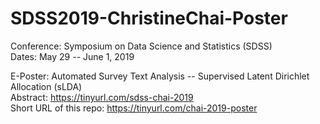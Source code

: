 # SDSS2019-ChristineChai-Poster

Conference: Symposium on Data Science and Statistics (SDSS)  
Dates: May 29 -- June 1, 2019

E-Poster: Automated Survey Text Analysis -- Supervised Latent Dirichlet Allocation (sLDA)  
Abstract: https://tinyurl.com/sdss-chai-2019  
Short URL of this repo: https://tinyurl.com/chai-2019-poster  
